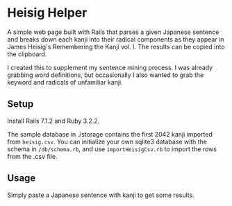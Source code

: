 # Heisig Helper

A simple web page built with Rails that parses a given Japanese sentence and breaks down each kanji into their radical components as they appear in James Heisig's Remembering the Kanji vol. I. The results can be copied into the clipboard.

I created this to supplement my sentence mining process. I was already grabbing word definitions, but occasionally I also wanted to grab the keyword and radicals of unfamiliar kanji.

## Setup

Install Rails 7.1.2 and Ruby 3.2.2.

The sample database in ./storage contains the first 2042 kanji imported from `heisig.csv`. You can initialize your own sqlite3 database with the schema in `/db/schema.rb`, and use `importHeisigCsv.rb` to import the rows from the .csv file.

## Usage

Simply paste a Japanese sentence with kanji to get some results.


